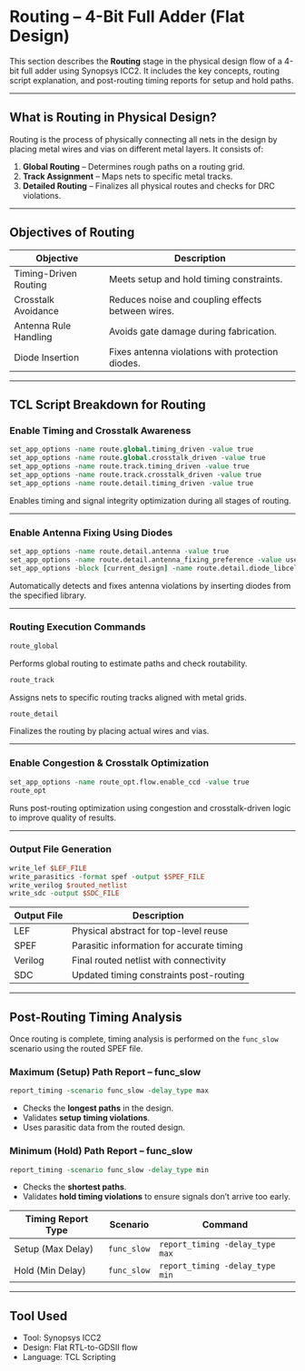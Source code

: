 # Routing – 4-Bit Full Adder (Flat Design)

This section describes the **Routing** stage in the physical design flow of a 4-bit full adder using Synopsys ICC2. It includes the key concepts, routing script explanation, and post-routing timing reports for setup and hold paths.

---

## What is Routing in Physical Design?

Routing is the process of physically connecting all nets in the design by placing metal wires and vias on different metal layers. It consists of:

1. **Global Routing** – Determines rough paths on a routing grid.
2. **Track Assignment** – Maps nets to specific metal tracks.
3. **Detailed Routing** – Finalizes all physical routes and checks for DRC violations.

---

## Objectives of Routing

| Objective              | Description                                                |
|------------------------|------------------------------------------------------------|
| Timing-Driven Routing  | Meets setup and hold timing constraints.                   |
| Crosstalk Avoidance    | Reduces noise and coupling effects between wires.          |
| Antenna Rule Handling  | Avoids gate damage during fabrication.                     |
| Diode Insertion        | Fixes antenna violations with protection diodes.           |

---

## TCL Script Breakdown for Routing

### Enable Timing and Crosstalk Awareness

```tcl
set_app_options -name route.global.timing_driven -value true
set_app_options -name route.global.crosstalk_driven -value true
set_app_options -name route.track.timing_driven -value true
set_app_options -name route.track.crosstalk_driven -value true
set_app_options -name route.detail.timing_driven -value true
```

Enables timing and signal integrity optimization during all stages of routing.

---

### Enable Antenna Fixing Using Diodes

```tcl
set_app_options -name route.detail.antenna -value true
set_app_options -name route.detail.antenna_fixing_preference -value use_diodes
set_app_options -block [current_design] -name route.detail.diode_libcell_names -value {*/ANTENNA_RVT}
```

Automatically detects and fixes antenna violations by inserting diodes from the specified library.

---

### Routing Execution Commands

```tcl
route_global
```
Performs global routing to estimate paths and check routability.

```tcl
route_track
```
Assigns nets to specific routing tracks aligned with metal grids.

```tcl
route_detail
```
Finalizes the routing by placing actual wires and vias.

---

### Enable Congestion & Crosstalk Optimization

```tcl
set_app_options -name route_opt.flow.enable_ccd -value true
route_opt
```
Runs post-routing optimization using congestion and crosstalk-driven logic to improve quality of results.

---

### Output File Generation

```tcl
write_lef $LEF_FILE
write_parasitics -format spef -output $SPEF_FILE
write_verilog $routed_netlist
write_sdc -output $SDC_FILE
```

| Output File       | Description                                      |
|-------------------|--------------------------------------------------|
| LEF               | Physical abstract for top-level reuse            |
| SPEF              | Parasitic information for accurate timing        |
| Verilog           | Final routed netlist with connectivity           |
| SDC               | Updated timing constraints post-routing          |

---

## Post-Routing Timing Analysis

Once routing is complete, timing analysis is performed on the `func_slow` scenario using the routed SPEF file.

### Maximum (Setup) Path Report – func_slow

```tcl
report_timing -scenario func_slow -delay_type max 
```

- Checks the **longest paths** in the design.
- Validates **setup timing violations**.
- Uses parasitic data from the routed design.

### Minimum (Hold) Path Report – func_slow

```tcl
report_timing -scenario func_slow -delay_type min 
```

- Checks the **shortest paths**.
- Validates **hold timing violations** to ensure signals don’t arrive too early.

| Timing Report Type | Scenario     | Command                                    |
|--------------------|--------------|--------------------------------------------|
| Setup (Max Delay)  | `func_slow`  | `report_timing -delay_type max`            |
| Hold (Min Delay)   | `func_slow`  | `report_timing -delay_type min`            |

---

## Tool Used

- Tool: Synopsys ICC2
- Design: Flat RTL-to-GDSII flow
- Language: TCL Scripting

